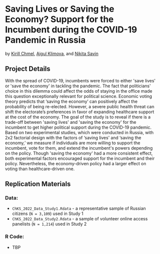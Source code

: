# Saving Lives or Saving the Economy? Support for the Incumbent during the COVID-19 Pandemic in Russia

by [Kirill Chmel](https://www.hse.ru/en/staff/kirill.chmel), [Aigul Klimova](https://www.hse.ru/en/staff/klimova), and [Nikita Savin](https://www.hse.ru/en/org/persons/14291998)

## Project Details

With the spread of COVID-19, incumbents were forced to either 'save lives' or 'save the economy' in tackling the pandemic. The fact that politicians' choice in this dilemma could affect the odds of staying in the office made this question exceptionally relevant for political science. Economic voting theory predicts that ‘saving the economy’ can positively affect the probability of being re-elected. However, a severe public health threat can shift the electorate’s preferences in favor of expanding healthcare support at the cost of the economy. The goal of the study is to reveal if there is a trade-off between 'saving lives' and 'saving the economy' for the incumbent to get higher political support during the COVID-19 pandemic. Based on two experimental studies, which were conducted in Russia, with 2x2 factorial design with the factors of ‘saving lives' and ‘saving the economy,’ we measure if individuals are more willing to support the incumbent, vote for them, and extend the incumbent's powers depending on the policy. Though 'saving the economy' had a more consistent effect, both experimental factors encouraged support for the incumbent and their policy. Nevertheless, the economy-driven policy had a larger effect on voting than healthcare-driven one.

## Replication Materials

### Data:
- `ChKS_2022_Data_Study1.Rdata` - a representative sample of Russian citizens (`N = 3,109`) used in Study 1
- `ChKS_2022_Data_Study2.Rdata` - a sample of volunteer online access panelists (`N = 1,214`) used in Study 2

### R Code:
- TBP
